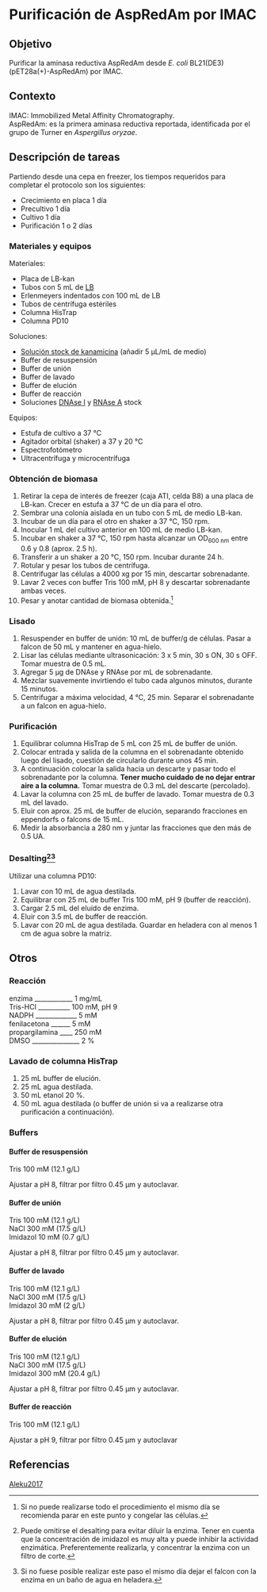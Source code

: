# Purificación de AspRedAm por IMAC

## Objetivo

Purificar la aminasa reductiva AspRedAm desde *E. coli* BL21(DE3) (pET28a(+)-AspRedAm) por IMAC.

## Contexto

IMAC: Immobilized Metal Affinity Chromatography.  
AspRedAm: es la primera aminasa reductiva reportada, identificada por el grupo de Turner en *Aspergillus oryzae*.

## Descripción de tareas

Partiendo desde una cepa en freezer, los tiempos requeridos para completar el protocolo son los siguientes:

- Crecimiento en placa 1 día
- Precultivo 1 día
- Cultivo 1 día
- Purificación 1 o 2 días

### Materiales y equipos

Materiales:

- Placa de LB-kan
- Tubos con 5 mL de [LB](../Media/m001.md)
- Erlenmeyers indentados con 100 mL de LB
- Tubos de centrífuga estériles
- Columna HisTrap
- Columna PD10

Soluciones:

- [Solución stock de kanamicina](../Solutions/s002.md) (añadir 5 μL/mL de medio)
- Buffer de resuspensión
- Buffer de unión
- Buffer de lavado
- Buffer de elución
- Buffer de reacción
- Soluciones [DNAse I](../Solutions/s008.md) y [RNAse A](../Solutions/s009.md) stock

Equipos:

- Estufa de cultivo a 37 °C
- Agitador orbital (shaker) a 37 y 20 °C
- Espectrofotómetro
- Ultracentrífuga y microcentrífuga

### Obtención de biomasa

1. Retirar la cepa de interés de freezer (caja ATI, celda B8) a una placa de LB-kan. Crecer en estufa a 37 °C de un día para el otro.
2. Sembrar una colonia aislada en un tubo con 5 mL de medio LB-kan.
3. Incubar de un día para el otro en shaker a 37 °C, 150 rpm.
4. Inocular 1 mL del cultivo anterior en 100 mL de medio LB-kan.
5. Incubar en shaker a 37 °C, 150 rpm hasta alcanzar un OD<sub>600 nm</sub> entre 0.6 y 0.8 (aprox. 2.5 h).
6. Transferir a un shaker a 20 °C, 150 rpm. Incubar durante 24 h.
7. Rotular y pesar los tubos de centrífuga.
8. Centrifugar las células a 4000 xg por 15 min, descartar sobrenadante.
9. Lavar 2 veces con buffer Tris 100 mM, pH 8 y descartar sobrenadante ambas veces.
10. Pesar y anotar cantidad de biomasa obtenida.[^1]

### Lisado

1. Resuspender en buffer de unión: 10 mL de buffer/g de células. Pasar a falcon de 50 mL y mantener en agua-hielo.
2. Lisar las células mediante ultrasonicación: 3 x 5 min, 30 s ON, 30 s OFF. Tomar muestra de 0.5 mL.
3. Agregar 5 μg de DNAse y RNAse por mL de sobrenadante.
4. Mezclar suavemente invirtiendo el tubo cada algunos minutos, durante 15 minutos.
5. Centrifugar a máxima velocidad, 4 °C, 25 min. Separar el sobrenadante a un falcon en agua-hielo.

### Purificación

1. Equilibrar columna HisTrap de 5 mL con 25 mL de buffer de unión.
2. Colocar entrada y salida de la columna en el sobrenadante obtenido luego del lisado, cuestión de circularlo durante unos 45 min.
3. A continuación colocar la salida hacia un descarte y pasar todo el sobrenadante por la columna. **Tener mucho cuidado de no dejar entrar aire a la columna.** Tomar muestra de 0.3 mL del descarte (percolado).
4. Lavar la columna con 25 mL de buffer de lavado. Tomar muestra de 0.3 mL del lavado.
5. Eluir con aprox. 25 mL de buffer de elución, separando fracciones en eppendorfs o falcons de 15 mL.
6. Medir la absorbancia a 280 nm y juntar las fracciones que den más de 0.5 UA.

### Desalting[^2][^3]

Utilizar una columna PD10:

1. Lavar con 10 mL de agua destilada.
2. Equilibrar con 25 mL de buffer Tris 100 mM, pH 9 (buffer de reacción).
3. Cargar 2.5 mL del eluído de enzima.
4. Eluir con 3.5 mL de buffer de reacción.
5. Lavar con 20 mL de agua destilada. Guardar en heladera con al menos 1 cm de agua sobre la matriz.

## Otros

### Reacción

enzima ____________ 1 mg/mL  
Tris-HCl __________ 100 mM, pH 9  
NADPH _____________ 5 mM  
fenilacetona ______ 5 mM  
propargilamina ____ 250 mM  
DMSO _______________ 2 %  

### Lavado de columna HisTrap

1. 25 mL buffer de elución.
2. 25 mL agua destilada.
3. 50 mL etanol 20 %.
4. 50 mL agua destilada (o buffer de unión si va a realizarse otra purificación a continuación).

### Buffers

#### Buffer de resuspensión

Tris 100 mM (12.1 g/L)  

Ajustar a pH 8, filtrar por filtro 0.45 μm y autoclavar.  

#### Buffer de unión

Tris 100 mM (12.1 g/L)  
NaCl 300 mM (17.5 g/L)  
Imidazol 10 mM (0.7 g/L)  

Ajustar a pH 8, filtrar por filtro 0.45 μm y autoclavar.  

#### Buffer de lavado

Tris 100 mM (12.1 g/L)  
NaCl 300 mM (17.5 g/L)  
Imidazol 30 mM (2 g/L)  

Ajustar a pH 8, filtrar por filtro 0.45 μm y autoclavar.  

#### Buffer de elución

Tris 100 mM (12.1 g/L)  
NaCl 300 mM (17.5 g/L)  
Imidazol 300 mM (20.4 g/L)  

Ajustar a pH 8, filtrar por filtro 0.45 μm y autoclavar.  

#### Buffer de reacción

Tris 100 mM (12.1 g/L)  

Ajustar a pH 9, filtrar por filtro 0.45 μm y autoclavar

## Referencias

[Aleku2017](http://dx.doi.org/10.1038/nchem.2782 "A reductive aminase from Aspergillus oryzae.")

[^1]: Si no puede realizarse todo el procedimiento el mismo día se recomienda parar en este punto y congelar las células.
[^2]: Puede omitirse el desalting para evitar diluir la enzima. Tener en cuenta que la concentración de imidazol es muy alta y puede inhibir la actividad enzimática. Preferentemente realizarla, y concentrar la enzima con un filtro de corte.
[^3]: Si no fuese posible realizar este paso el mismo día dejar el falcon con la enzima en un baño de agua en heladera.
